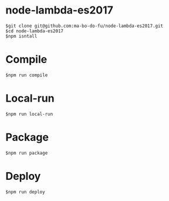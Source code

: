 # node-lambda-es2017

```
$git clone git@github.com:ma-bo-do-fu/node-lambda-es2017.git
$cd node-lambda-es2017
$npm isntall
```

# Compile
```
$npm run compile
```
# Local-run
```
$npm run local-run
```

# Package
```
$npm run package
```

# Deploy
```
$npm run deploy
```